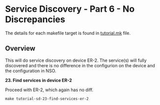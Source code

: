 # Service Discovery - Part 6 - No Discrepancies

The details for each makefile target is found in [tutorial.mk](/tutorial.mk) 
file.

## Overview

This will do service discovery on device ER-2. The service(s) will fully 
discovered and there is
no difference in the configurion on the device and the configuration in NSO.

**23. Find services in device ER-2**

Proceed with ER-2, which again has no diff.

```
make tutorial-sd-23-find-services-er-2
```